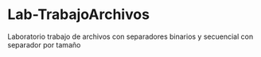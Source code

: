 # Lab-TrabajoArchivos
 Laboratorio trabajo de archivos con separadores binarios y secuencial con separador por tamaño
